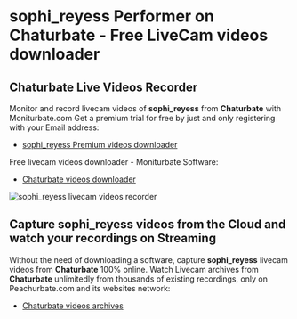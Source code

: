 # sophi_reyess Performer on Chaturbate - Free LiveCam videos downloader

## Chaturbate Live Videos Recorder

Monitor and record livecam videos of **sophi_reyess** from **Chaturbate** with Moniturbate.com
Get a premium trial for free by just and only registering with your Email address:
* [sophi_reyess Premium videos downloader](https://moniturbate.com/request-demo-licence-key.html)

Free livecam videos downloader - Moniturbate Software:
* [Chaturbate videos downloader](https://moniturbate.com/moniturbate-download-software.html)

![sophi_reyess livecam videos recorder](https://peachurnet.com/templates/moniturbate-software.png)


## Capture sophi_reyess videos from the Cloud and watch your recordings on Streaming

Without the need of downloading a software, capture **sophi_reyess** livecam videos from **Chaturbate** 100% online.
Watch Livecam archives from **Chaturbate** unlimitedly from thousands of existing recordings, only on Peachurbate.com and its websites network:
* [Chaturbate videos archives](https://peachurnet.com/)